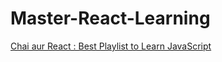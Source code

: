 # Master-React-Learning

[Chai aur React : Best Playlist to Learn JavaScript](https://www.youtube.com/playlist?list=PLu71SKxNbfoDqgPchmvIsL4hTnJIrtige)
